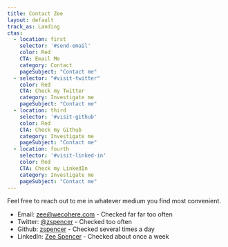 ```yaml
---
title: Contact Zee
layout: default
track_as: Landing
ctas:
  - location: first
    selector: '#send-email'
    color: Red
    CTA: Email Me
    category: Contact
    pageSubject: "Contact me"
  - selector: "#visit-twitter"
    color: Red
    CTA: Check my Twitter
    category: Investigate me
    pageSubject: "Contact me"
  - location: third
    selector: '#visit-github'
    color: Red
    CTA: Check my Github
    category: Investigate me
    pageSubject: "Contact me"
  - location: fourth
    selector: '#visit-linked-in'
    color: Red
    CTA: Check my LinkedIn
    category: Investigate me
    pageSubject: "Contact me"
---
```

Feel free to reach out to me in whatever medium you find most convenient.

* Email: <a id="send-email" href="mailto: zee@wecohere.com">zee@wecohere.com</a> - Checked far far too often
* Twitter: <a id="visit-twitter" href="http://twitter.com/zspencer">@zspencer</a> - Checked too often
* Github: <a id="visit-github" href="https://github.com/zspencer">zspencer</a> - Checked several times a day
* LinkedIn: <a id="visit-linkedin" href="https://www.linkedin.com/in/zspencer">Zee Spencer</a> - Checked about once a week
